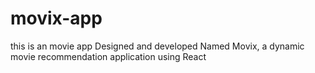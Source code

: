 # movix-app
this is an movie app
Designed and developed Named Movix, a dynamic movie recommendation application using React
